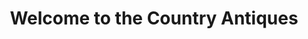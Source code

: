 ---
title: "Welcome to the Country Antiques"
url: /jamestowm/welcome-to-the-country-antiques/
shop: Möbel
---